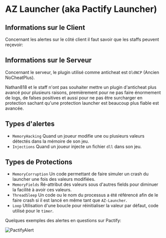 # AZ Launcher (aka Pactify Launcher)

## Informations sur le Client

Concernant les alertes sur le côté client il faut savoir que les staffs peuvent reçevoir:


## Informations sur le Serveur

Concernant le serveur, le plugin utilisé comme anticheat est `OldNCP` (Ancien NoCheatPlus).

Nathan818 et le staff n'ont pas souhaiter mettre un plugin d'anticheat plus avancé pour plusieurs raisons, premièrement pour ne pas faire énormement de
logs, de falses positives et aussi pour ne pas être surcharger en protection sachant qu'une protection launcher est beaucoup plus fiable est avancée.

## Types d'alertes

- `MemoryHacking` Quand un joueur modifie une ou plusieurs valeurs détectés dans la mémoire de son jeu.
- `Injections` Quand un joueur injecte un fichier `dll` dans son jeu.

## Types de Protections

- `MemoryCorruption` Un code permettant de faire simuler un crash du launcher une fois des valeurs modifiées.
- `MemoryFields` Ré-attribut des valeurs sous d'autres fields pour diminuer la facilité à avoir ces valeurs.
- `ThreadSleep` Un code ou le nom du processus a été référencé afin de le faire crash si il est lancé en même tant que `AZ-Launcher`.
- `Loop` Utilisation d'une boucle pour réinitialiser la valeur par défaut, code utilisé pour le `timer`.


Quelques exemples des alertes en questions sur Pactify:

![PactifyAlert](https://i.ibb.co/fpTzFmM/image.png)
